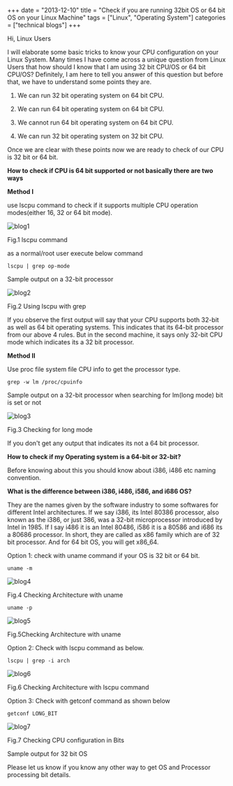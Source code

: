 +++
date = "2013-12-10"
title = "Check if you are running 32bit OS or 64 bit OS on your Linux Machine"
tags = ["Linux", "Operating System"]
categories = ["technical blogs"]
+++

Hi, Linux Users

I will elaborate some basic tricks to know your CPU configuration on your Linux System. Many times I have come across a unique question from Linux Users that how should I know that I am using 32 bit CPU/OS or 64 bit CPU/OS? Definitely, I am here to tell you answer of this question but before that, we have to understand some points they are.

1. We can run 32 bit operating system on 64 bit CPU.

2. We can run 64 bit operating system on 64 bit CPU.

3. We cannot run 64 bit operating system on 64 bit CPU.

4. We can run 32 bit operating system on 32 bit CPU.

Once we are clear with these points now we are ready to check of our CPU is 32 bit or 64 bit.

**How to check if CPU is 64 bit supported or not basically there are two ways**

**Method I**

use lscpu command to check if it supports multiple CPU operation modes(either 16, 32 or 64 bit mode).

![blog1](/images/blog.png)

Fig.1 lscpu command

as a normal/root user execute below command

`lscpu | grep op-mode`

Sample output on a 32-bit processor

![blog2](/images/blog_2.png)

Fig.2 Using lscpu with grep

If you observe the first output will say that your CPU supports both 32-bit as well as 64 bit operating systems. This indicates that its 64-bit processor from our above 4 rules. But in the second machine, it says only 32-bit CPU mode which indicates its a 32 bit processor.

**Method II**

Use proc file system file CPU info to get the processor type.

`grep -w lm /proc/cpuinfo`

Sample output on a 32-bit processor when searching for lm(long mode) bit is set or not

![blog3](/images/blog_3.png)

Fig.3 Checking for long mode

If you don't get any output that indicates its not a 64 bit processor.

**How to check if my Operating system is a 64-bit or 32-bit?**

Before knowing about this you should know about i386, i486 etc naming convention.

**What is the difference between i386, i486, i586, and i686 OS?**

They are the names given by the software industry to some softwares for different Intel architectures. If we say i386, its Intel 80386 processor, also known as the i386, or just 386, was a 32-bit microprocessor introduced by Intel in 1985. If I say i486 it is an Intel 80486, i586 it is a 80586 and i686 its a 80686 processor. In short, they are called as x86 family which are of 32 bit processor. And for 64 bit OS, you will get x86_64.

Option 1: check with uname command if your OS is 32 bit or 64 bit.

`uname -m`

![blog4](/images/blog_4.png)

Fig.4 Checking Architecture with uname

`uname -p`

![blog5](/images/blog_5.png)

Fig.5Checking Architecture with uname

Option 2: Check with lscpu command as below.

`lscpu | grep -i arch`

![blog6](/images/blog_6.png)

Fig.6 Checking Architecture with lscpu command

Option 3: Check with getconf command as shown below

`getconf LONG_BIT`

![blog7](/images/blog_7.png)

Fig.7 Checking CPU configuration in Bits

Sample output for 32 bit OS

Please let us know if you know any other way to get OS and Processor processing bit details.